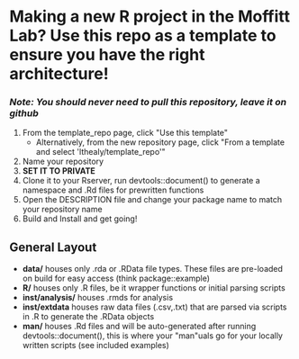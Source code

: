 # Making a new R project in the Moffitt Lab? Use this repo as a template to ensure you have the right architecture!
### *Note: You should never need to pull this repository, leave it on github*

1. From the template_repo page, click "Use this template"
    * Alternatively, from the new repository page, click "From a template and select 'lthealy/template_repo'"
2. Name your repository
3. **SET IT TO PRIVATE**
3. Clone it to your Rserver, run devtools::document() to generate a namespace and .Rd files for prewritten functions
4. Open the DESCRIPTION file and change your package name to match your repository name
5. Build and Install and get going!

## General Layout 
* **data/** houses only .rda or .RData file types. These files are pre-loaded on build for easy access (think package::example)
* **R/** houses only .R files, be it wrapper functions or initial parsing scripts
* **inst/analysis/** houses .rmds for analysis
* **inst/extdata** houses raw data files (.csv,.txt) that are parsed via scripts in .R to generate the .RData objects
* **man/** houses .Rd files and will be auto-generated after running devtools::document(), this is where your "man"uals go for your locally written scripts (see included examples)
